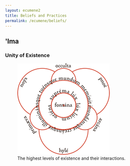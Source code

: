 ```yaml
---
layout: ecumene2
title: Beliefs and Practices
permalink: /ecumene/beliefs/
---
```


## 'Ima

### Unity of Existence

<figure>
	<img src="/assets/img/unity-of-existence.png">
	<figcaption>The highest levels of existence and their interactions.</figcaption>
</figure>
